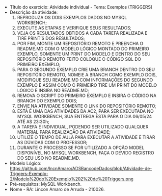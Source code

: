 - Título do exercício: 
Atividade individual - Tema: Exemplos (TRIGGERS)
- Descrição da atividade:
  1. REPRODUZA OS DOIS EXEMPLOS DADOS NO MYSQL WORKBENCH;
  2. EXECUTE AS ETAPAS E VERIFIQUE SEUS RESULTADOS;
  3. VEJA OS RESULTADOS OBTIDOS A CADA TAREFA REALIZADA E TIRE PRINT’S DOS RESULTADOS;
  4. POR FIM, MONTE UM REPOSITÓRIO REMOTO E PREENCHA O README.MD COM O MODELO LÓGICO MONTADO DO PRIMEIRO EXEMPLO, SOMENTE UM PRINT DO MODELO E DENTRO DO SEU REPOSITÓRIO REMOTO FEITO COLOQUE O CÓDIGO SQL DO PRIMEIRO EXEMPLO;
  5. PARA O SEGUNDO EXEMPLO CRIE UMA BRANCH DENTRO DO SEU REPOSITÓRIO REMOTO, NOMEIE A BRANCH COMO EXEMPLO DOIS, MODIFIQUE SEU README.MD COM INFORMAÇÕES DO SEGUNDO EXEMPLO E ASSIM COMO O PRIMEIRO TIRE UM PRINT DO MODELO LÓGICO E INSIRA NO README.MD;
  6. REMOVA O SCRIPT DO PRIMEIRO EXEMPLO E INSIRA O CÓDIGO NA BRANCH DO EXEMPLO DOIS;
  7. ENVIE NA ATIVIDADE SOMENTE O LINK DO REPOSITÓRIO REMOTO;
  8. ESTÁ É UMA DAS ATIVIDADES DA AC2, PARA SER EXECUTADA NO MYSQL WORKBENCH, SUA ENTREGA ESTÁ PARA O DIA 06/05/24 ATÉ AS 23:30h;
  9. A TAREFA É INDIVIDUAL, PODENDO SER UTILIZADO QUALQUER MATERIAL PARA REALIZAÇÃO DA ATIVIDADE;
  10. UTILIZE O TEMPO DE AULA PARA EXECUTAR A ATIVIDADE E TIRAR AS DÚVIDAS COM O PROFESSOR;
  11. DURANTE O PROCESSO SE FOR UTILIZADO A OPÇÃO MODEL DISPONÍVEL NO MYSQL WORKBENCH, FAÇA O DEVIDO REGISTRO DO SEU USO NO README.MD.
- Modelo Lógico:
https://github.com/lncnAmaro/ADSBancodeDados/blob/Atividade-de-Triggers-Exemplo-2/Modelo%20do%20Exemplo%202%20de%20Triggers.png
- Pré-requisitos:
MySQL Workbench.
- Nome - RA:
Lincon Amaro de Arruda - 210026.
